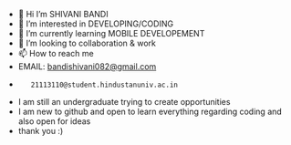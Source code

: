 - 👋 Hi I’m SHIVANI BANDI 
- 👀 I’m interested in DEVELOPING/CODING
- 🌱 I’m currently learning MOBILE DEVELOPEMENT
- 💞️ I’m looking to collaboration & work
- 📫 How to reach me
- EMAIL: bandishivani082@gmail.com
-        21113110@student.hindustanuniv.ac.in
- I am still an undergraduate trying to create opportunities
- I am new to github and open to learn everything regarding coding and also open for ideas
- thank you :)

<!---
shivanibandi110/shivanibandi110 is a ✨ special ✨ repository because its `README.md` (this file) appears on your GitHub profile.
You can click the Preview link to take a look at your changes.
--->
